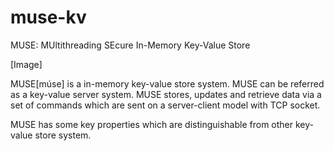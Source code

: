 # muse-kv
MUSE: MUltithreading SEcure In-Memory Key-Value Store


[Image]


MUSE[múse] is a in-memory key-value store system. MUSE can be referred as a key-value server system. MUSE stores, updates and retrieve data via a set of commands which are sent on a server-client model with TCP socket.

MUSE has some key properties which are distinguishable from other key-value store system.




